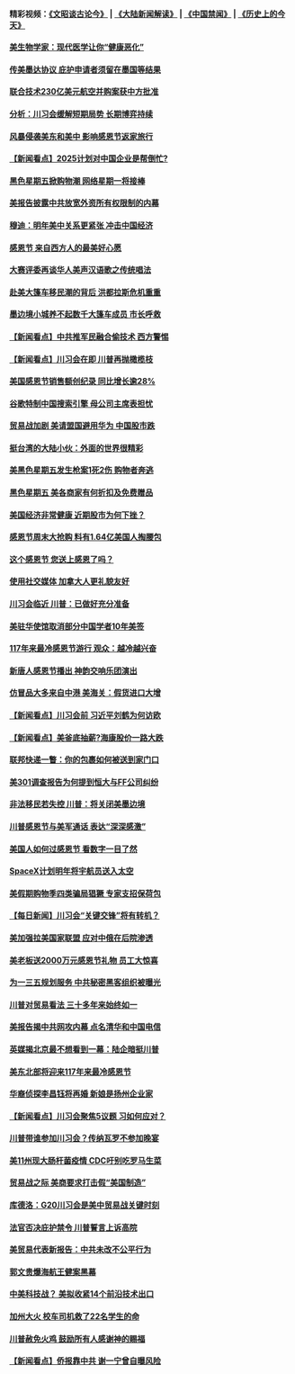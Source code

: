 #### 精彩视频：[《文昭谈古论今》](https://github.com/gfw-breaker/wenzhao/blob/master/README.md?t=11250631) | [《大陆新闻解读》](https://github.com/gfw-breaker/ntdtv-comedy/blob/master/README.md?t=11250631) | [《中国禁闻》](https://github.com/gfw-breaker/ntdtv-news/blob/master/README.md?t=11250631) | [《历史上的今天》](https://github.com/gfw-breaker/today-in-history/blob/master/README.md?t=11250631) 

#### [美生物学家：现代医学让你“健康恶化”](../pages/nsc412/n10872870.md?t=11250631) 

#### [传美墨达协议 庇护申请者须留在墨国等结果](../pages/nsc412/n10872961.md?t=11250631) 

#### [联合技术230亿美元航空并购案获中方批准](../pages/nsc412/n10872855.md?t=11250631) 

#### [分析：川习会缓解短期局势 长期博弈持续](../pages/nsc412/n10872672.md?t=11250631) 

#### [风暴侵袭美东和美中 影响感恩节返家旅行](../pages/nsc412/n10872796.md?t=11250631) 

#### [【新闻看点】2025计划对中国企业是帮倒忙?](../pages/nsc412/n10872729.md?t=11250631) 

#### [黑色星期五掀购物潮 网络星期一将接棒](../pages/nsc412/n10872640.md?t=11250631) 

#### [美报告披露中共放宽外资所有权限制的内幕](../pages/nsc412/n10872255.md?t=11250631) 

#### [穆迪：明年美中关系更紧张 冲击中国经济](../pages/nsc412/n10872456.md?t=11250631) 

#### [感恩节 来自西方人的最美好心愿](../pages/nsc412/n10871477.md?t=11250631) 

#### [大赛评委再谈华人美声汉语歌之传统唱法](../pages/nsc412/n10871818.md?t=11250631) 

#### [赴美大篷车移民潮的背后 洪都拉斯危机重重](../pages/nsc412/n10871641.md?t=11250631) 

#### [墨边境小城养不起数千大篷车成员 市长呼救](../pages/nsc412/n10871580.md?t=11250631) 

#### [【新闻看点】中共推军民融合偷技术 西方警惕](../pages/nsc412/n10871382.md?t=11250631) 

#### [【新闻看点】川习会在即 川普再抛橄榄枝](../pages/nsc412/n10871248.md?t=11250631) 

#### [美国感恩节销售额创纪录 同比增长逾28%](../pages/nsc412/n10871319.md?t=11250631) 

#### [谷歌特制中国搜索引擎 母公司主席表担忧](../pages/nsc412/n10871238.md?t=11250631) 

#### [贸易战加剧 美请盟国避用华为 中国股市跌](../pages/nsc412/n10871064.md?t=11250631) 

#### [挺台湾的大陆小伙：外面的世界很精彩](../pages/nsc412/n10870983.md?t=11250631) 

#### [美黑色星期五发生枪案1死2伤 购物者奔逃](../pages/nsc412/n10870651.md?t=11250631) 

#### [黑色星期五 美各商家有何折扣及免费赠品](../pages/nsc412/n10869609.md?t=11250631) 

#### [美国经济非常健康 近期股市为何下挫？](../pages/nsc412/n10869220.md?t=11250631) 

#### [感恩节周末大抢购 料有1.64亿美国人掏腰包](../pages/nsc412/n10869532.md?t=11250631) 

#### [这个感恩节 您送上感恩了吗？](../pages/nsc412/n10869319.md?t=11250631) 

#### [使用社交媒体 加拿大人更礼貌友好](../pages/nsc412/n10869758.md?t=11250631) 

#### [川习会临近 川普：已做好充分准备](../pages/nsc412/n10869699.md?t=11250631) 

#### [美驻华使馆取消部分中国学者10年美签](../pages/nsc412/n10869261.md?t=11250631) 

#### [117年来最冷感恩节游行 观众：越冷越兴奋](../pages/nsc412/n10869409.md?t=11250631) 

#### [新唐人感恩节播出 神韵交响乐团演出](../pages/nsc412/n10849459.md?t=11250631) 

#### [仿冒品大多来自中港 美海关：假货进口大增](../pages/nsc412/n10869186.md?t=11250631) 

#### [【新闻看点】川习会前 习近平刘鹤为何访欧](../pages/nsc412/n10869070.md?t=11250631) 

#### [【新闻看点】美釜底抽薪?海康股价一路大跌](../pages/nsc412/n10868888.md?t=11250631) 

#### [联邦快递一瞥：你的包裹如何被送到家门口](../pages/nsc412/n10869130.md?t=11250631) 

#### [美301调查报告为何提到恒大与FF公司纠纷](../pages/nsc412/n10868690.md?t=11250631) 

#### [非法移民若失控 川普：将关闭美墨边境](../pages/nsc412/n10868952.md?t=11250631) 

#### [川普感恩节与美军通话 表达“深深感激”](../pages/nsc412/n10868915.md?t=11250631) 

#### [美国人如何过感恩节 看数字一目了然](../pages/nsc412/n10868871.md?t=11250631) 

#### [SpaceX计划明年将宇航员送入太空](../pages/nsc412/n10868896.md?t=11250631) 

#### [美假期购物季四类骗局猖獗 专家支招保荷包](../pages/nsc412/n10868751.md?t=11250631) 

#### [【每日新闻】川习会“关键交锋”将有转机？](../pages/nsc412/n10866735.md?t=11250631) 

#### [美加强拉美国家联盟 应对中俄在后院渗透](../pages/nsc412/n10866498.md?t=11250631) 

#### [美老板送2000万元感恩节礼物 员工大惊喜](../pages/nsc412/n10866859.md?t=11250631) 

#### [为一三五规划服务 中共秘密黑客组织被曝光](../pages/nsc412/n10866916.md?t=11250631) 

#### [川普对贸易看法 三十多年来始终如一](../pages/nsc412/n10867008.md?t=11250631) 

#### [美报告揭中共网攻内幕 点名清华和中国电信](../pages/nsc412/n10866804.md?t=11250631) 

#### [英媒揭北京最不想看到一幕：陆企暗挺川普](../pages/nsc412/n10866311.md?t=11250631) 

#### [美东北部将迎来117年来最冷感恩节](../pages/nsc412/n10866722.md?t=11250631) 

#### [华裔侦探李昌钰将再婚 新娘是扬州企业家](../pages/nsc412/n10866743.md?t=11250631) 

#### [【新闻看点】川习会聚焦5议题 习如何应对？](../pages/nsc412/n10866506.md?t=11250631) 

#### [川普带谁参加川习会？传纳瓦罗不参加晚宴](../pages/nsc412/n10866514.md?t=11250631) 

#### [美11州现大肠杆菌疫情 CDC吁别吃罗马生菜](../pages/nsc412/n10866345.md?t=11250631) 

#### [贸易战之际 美商要求打击假“美国制造”](../pages/nsc412/n10865759.md?t=11250631) 

#### [库德洛：G20川习会是美中贸易战关键时刻](../pages/nsc412/n10864773.md?t=11250631) 

#### [法官否决庇护禁令 川普誓言上诉高院](../pages/nsc412/n10865013.md?t=11250631) 

#### [美贸易代表新报告：中共未改不公平行为](../pages/nsc412/n10865131.md?t=11250631) 

#### [郭文贵爆海航王健案黑幕](../pages/nsc412/n10865106.md?t=11250631) 

#### [中美科技战？ 美拟收紧14个前沿技术出口](../pages/nsc412/n10864753.md?t=11250631) 

#### [加州大火 校车司机救了22名学生的命](../pages/nsc412/n10864771.md?t=11250631) 

#### [川普赦免火鸡 鼓励所有人感谢神的赐福](../pages/nsc412/n10864662.md?t=11250631) 

#### [【新闻看点】侨报靠中共 谢一宁曾自曝风险](../pages/nsc412/n10864543.md?t=11250631) 

